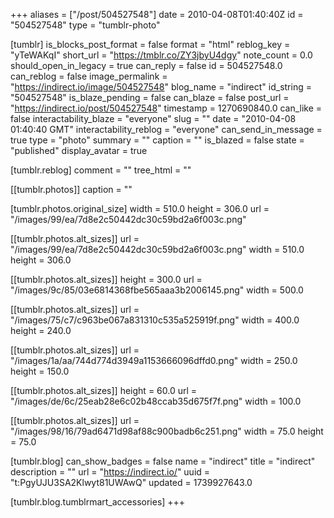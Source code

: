 +++
aliases = ["/post/504527548"]
date = 2010-04-08T01:40:40Z
id = "504527548"
type = "tumblr-photo"

[tumblr]
is_blocks_post_format = false
format = "html"
reblog_key = "yTeWAKqI"
short_url = "https://tmblr.co/ZY3jbyU4dgy"
note_count = 0.0
should_open_in_legacy = true
can_reply = false
id = 504527548.0
can_reblog = false
image_permalink = "https://indirect.io/image/504527548"
blog_name = "indirect"
id_string = "504527548"
is_blaze_pending = false
can_blaze = false
post_url = "https://indirect.io/post/504527548"
timestamp = 1270690840.0
can_like = false
interactability_blaze = "everyone"
slug = ""
date = "2010-04-08 01:40:40 GMT"
interactability_reblog = "everyone"
can_send_in_message = true
type = "photo"
summary = ""
caption = ""
is_blazed = false
state = "published"
display_avatar = true

[tumblr.reblog]
comment = ""
tree_html = ""

[[tumblr.photos]]
caption = ""

[tumblr.photos.original_size]
width = 510.0
height = 306.0
url = "/images/99/ea/7d8e2c50442dc30c59bd2a6f003c.png"

[[tumblr.photos.alt_sizes]]
url = "/images/99/ea/7d8e2c50442dc30c59bd2a6f003c.png"
width = 510.0
height = 306.0

[[tumblr.photos.alt_sizes]]
height = 300.0
url = "/images/9c/85/03e6814368fbe565aaa3b2006145.png"
width = 500.0

[[tumblr.photos.alt_sizes]]
url = "/images/75/c7/c963be067a831310c535a525919f.png"
width = 400.0
height = 240.0

[[tumblr.photos.alt_sizes]]
url = "/images/1a/aa/744d774d3949a1153666096dffd0.png"
width = 250.0
height = 150.0

[[tumblr.photos.alt_sizes]]
height = 60.0
url = "/images/de/6c/25eab28e6c02b48ccab35d675f7f.png"
width = 100.0

[[tumblr.photos.alt_sizes]]
url = "/images/98/16/79ad6471d98af88c900badb6c251.png"
width = 75.0
height = 75.0

[tumblr.blog]
can_show_badges = false
name = "indirect"
title = "indirect"
description = ""
url = "https://indirect.io/"
uuid = "t:PgyUJU3SA2Klwyt81UWAwQ"
updated = 1739927643.0

[tumblr.blog.tumblrmart_accessories]
+++
